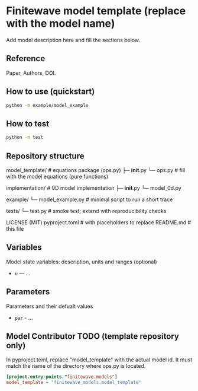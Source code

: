 # Finitewave model template (replace with the model name)

Add model description here and fill the sections below.

## Reference
Paper, Authors, DOI.

## How to use (quickstart)
```bash
python -m example/model_example
```

## How to test
```bash
python -m test
```

## Repository structure
model_template/           # equations package (ops.py)
  ├─ __init__.py
  └─ ops.py               # fill with the model equations (pure functions)

implementation/           # 0D model implementation
  ├─ __init__.py
  └─ model_0d.py

example/
  └─ model_example.py     # minimal script to run a short trace

tests/
  └─ test.py              # smoke test; extend with reproducibility checks

LICENSE (MIT)
pyproject.toml            # with placeholders to replace
README.md                 # this file

## Variables
Model state variables: description, units and ranges (optional)
- `u` — ...

## Parameters
Parameters and their defualt values
- `par` - ...

## Model Contributor TODO (template repository only)

In pyproject.toml, replace "model_template" with the actual model id. 
It must match the name of the directory where ops.py is located.
```toml
[project.entry-points."finitewave.models"]
model_template = "finitewave_models.model_template"
```
